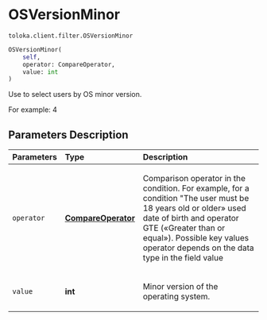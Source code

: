 # OSVersionMinor
`toloka.client.filter.OSVersionMinor`

```python
OSVersionMinor(
    self,
    operator: CompareOperator,
    value: int
)
```

Use to select users by OS minor version.


For example: 4

## Parameters Description

| Parameters | Type | Description |
| :----------| :----| :-----------|
`operator`|**[CompareOperator](toloka.client.primitives.operators.CompareOperator.md)**|<p>Comparison operator in the condition. For example, for a condition &quot;The user must be 18 years old or older» used date of birth and operator GTE («Greater than or equal»). Possible key values operator depends on the data type in the field value</p>
`value`|**int**|<p>Minor version of the operating system.</p>
